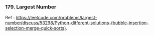 ### 179. Largest Number
Ref : https://leetcode.com/problems/largest-number/discuss/53298/Python-different-solutions-(bubble-insertion-selection-merge-quick-sorts).
